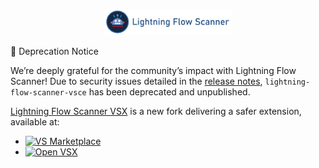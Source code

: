 <p align="center">
  <a href="https://github.com/Flow-Scanner">
    <img src="media/bannerslim.png" style="width: 41%;" />
  </a>
</p

## 🚨 Deprecation Notice
We’re deeply grateful for the community’s impact with Lightning Flow Scanner! Due to security issues detailed in the [release notes](https://github.com/Flow-Scanner/lightning-flow-scanner-core/releases/tag/v5.1.0), `lightning-flow-scanner-vsce` has been deprecated and unpublished.  

[Lightning Flow Scanner VSX](https://github.com/Flow-Scanner/lightning-flow-scanner-vsx) is a new fork delivering a safer extension, available at:

- [![VS Marketplace](https://img.shields.io/badge/VS%20Marketplace-Lightning%20Flow%20Scanner-blue?logo=visualstudiocode)](https://marketplace.visualstudio.com/items?itemName=ForceConfigControl.lightning-flow-scanner-vsx)
- [![Open VSX](https://img.shields.io/badge/Open%20VSX-Lightning%20Flow%20Scanner-blue?logo=visualstudiocode)](https://open-vsx.org/extension/ForceConfigControl/lightning-flow-scanner-vsx)
